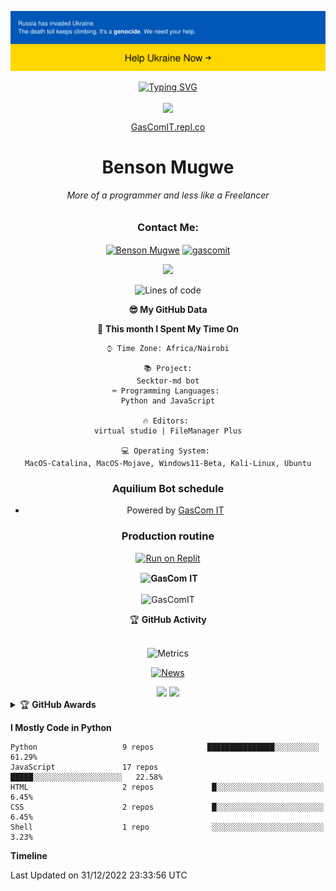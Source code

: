 [![SWUbanner](https://raw.githubusercontent.com/vshymanskyy/StandWithUkraine/main/banner2-direct.svg)](https://vshymanskyy.github.io/StandWithUkraine)

<!--
___
![Metrics](https://github.com/gascomit/gascomit/blob/beta/github-metrics.svg)
___
-->
<!--
[![ReadMe Card](https://github-readme-stats.vercel.app/api/pin/?username=gascomit&repo=Secktor&theme=auto)](https://github.com/gascomit/secktor-md)
-->

<div align="center">
<a href="https://git.io/typing-svg"><img src="https://readme-typing-svg.demolab.com?font=Tilt+Warp&size=25&duration=4000&pause=1000&color=16F776&background=000000&width=250&height=40&lines=Hi+Dad+it's+your+son;Prince+Ben" alt="Typing SVG" /></a>    
<p align="center">


<a href="https://github.com/GasComIT"><img align="center" src="https://github-cardname.caliph.my.id/api?name=GasComIT&description=Hi,%20I%20am%20Benson(GasComIT).%20Just%20give%20me%20a%20girl🤣%20I%20wanna%20program%20her,%20please%20Support%20Me&image=https://i.ibb.co/VmqVH9t/p-alison.jpg&backgroundColor=%23ecf0f1&instagram=gascomit&github=gascomit&pattern=ticTacToe&colorPattern=%23eaeaea&site=https://youtube.com/@arctix_bots"/></a>
</p>



<div align="center">
  <a href="https://gascomit.repl.co">GasComIT.repl.co</a>
  <h1>Benson Mugwe</h1>
</div>

<div align="center">
<h6>More of a programmer and less like a Freelancer </h6>
</div>
<h3 align="center">Contact Me:</h3>
<p align="center">
<a href="https://twitter.com/gascomit" target="blank"><img align="center" src="https://cdn.jsdelivr.net/npm/simple-icons@3.0.1/icons/twitter.svg" alt="Benson Mugwe" height="30" width="40" /></a>
<a href="https://instagram.com/gascomit" target="blank"><img align="center" src="https://cdn.jsdelivr.net/npm/simple-icons@3.0.1/icons/instagram.svg" alt="gascomit" height="30" width="40" /></a>
</p>

<!--START_SECTION:waka-->
<img src="https://komarev.com/ghpvc/?username=gascomit&label=Profile%20views&color=ff69b4&label=Profile+Views&style=plastic">

![Lines of code](https://img.shields.io/badge/From%20Hello%20World%20I%27ve%20Written-10%20thousand%20lines%20of%20code-blue)

**😎 My GitHub Data** 


📜 **This month I Spent My Time On** 

```text
⌚︎ Time Zone: Africa/Nairobi

📚 Project:
Secktor-md bot
⌨ Programming Languages: 
Python and JavaScript

🔥 Editors: 
virtual studio | FileManager Plus

💻 Operating System: 
MacOS-Catalina, MacOS-Mojave, Windows11-Beta, Kali-Linux, Ubuntu

```
### Aquilium Bot schedule
- Powered by [GasCom IT](https://github.com/gascomit)

### Production routine 

 <div align="center">

 [![Run on Replit](https://github.com/gascomit/snk/raw/output/github-contribution-grid-snake.svg)](https://youtu.be/qpDeM1pjbJw)
 
 <div align="left">
<!--
<h3 align="left">Languages and Tools:</h3>
<p align="left"> <a href="https://www.gnu.org/software/bash/" target="_blank"> <img src="https://www.vectorlogo.zone/logos/gnu_bash/gnu_bash-icon.svg" alt="bash" width="40" height="40"/> </a> <a href="https://www.blender.org/" target="_blank"> 
<img src="https://download.blender.org/branding/community/blender_community_badge_white.svg" alt="blender" width="40" height="40"/> </a> 
<a href="https://www.docker.com/" target="_blank"> <img src="https://raw.githubusercontent.com/devicons/devicon/master/icons/docker/docker-original-wordmark.svg" alt="docker" width="40" height="40"/> </a> 
<a href="https://cloud.google.com" target="_blank"> <img src="https://www.vectorlogo.zone/logos/google_cloud/google_cloud-icon.svg" alt="gcp" width="40" height="40"/> </a> <a href="https://grafana.com" target="_blank"> <img src="https://www.vectorlogo.zone/logos/grafana/grafana-icon.svg" alt="grafana" width="40" height="40"/> </a> 
<a href="https://heroku.com" target="_blank"> <img src="https://www.vectorlogo.zone/logos/heroku/heroku-icon.svg" alt="heroku" width="40" height="40"/> </a> <a href="https://www.w3.org/html/" target="_blank"> <img src="https://raw.githubusercontent.com/devicons/devicon/master/icons/html5/html5-original-wordmark.svg" alt="html5" width="40" height="40"/> </a> <a href="https://www.adobe.com/in/products/illustrator.html" target="_blank"> <img src="https://www.vectorlogo.zone/logos/adobe_illustrator/adobe_illustrator-icon.svg" alt="illustrator" width="40" height="40"/> </a> <a href="https://developer.mozilla.org/en-US/docs/Web/JavaScript" target="_blank"> <img src="https://raw.githubusercontent.com/devicons/devicon/master/icons/javascript/javascript-original.svg" alt="javascript" width="40" height="40"/> </a> <a href="https://www.linux.org/" target="_blank"> <img src="https://raw.githubusercontent.com/devicons/devicon/master/icons/linux/linux-original.svg" alt="linux" width="40" height="40"/> </a> <a href="https://nodejs.org" target="_blank"> <img src="https://raw.githubusercontent.com/devicons/devicon/master/icons/nodejs/nodejs-original-wordmark.svg" alt="nodejs" width="40" height="40"/> </a> 
<a href="https://www.postgresql.org" target="_blank"> <img src="https://raw.githubusercontent.com/devicons/devicon/master/icons/postgresql/postgresql-original-wordmark.svg" alt="postgresql" width="40" height="40"/> </a>
 <a href="https://www.python.org" target="_blank"> <img src="https://raw.githubusercontent.com/devicons/devicon/master/icons/python/python-original.svg" alt="python" width="40" height="40"/> </a> 
<a href="https://unrealengine.com/" target="_blank"> <img src="https://raw.githubusercontent.com/kenangundogan/fontisto/036b7eca71aab1bef8e6a0518f7329f13ed62f6b/icons/svg/brand/unreal-engine.svg" alt="unreal" width="40" height="40"/> </a> </p>

<p><img align="center" src="https://github-readme-stats.vercel.app/api/top-langs?username=gascomit&show_icons=true&layout=compact&theme=nightowl" alt="𝐆𝐚𝐬 𝐂𝐨𝐦 𝐈𝐓" /></p>
-->
<div align="center">
<p>&nbsp;<img align="center" src="https://github-readme-stats.vercel.app/api?username=gascomit&show_icons=true&theme=nightowl" alt="𝐆𝐚𝐬𝐂𝐨𝐦 𝐈𝐓" /></p>

<p><img align="center" src="https://github-readme-streak-stats.herokuapp.com/?user=gascomit&theme=nightowl" alt="GasComIT" /></p>
</details> </div>

<div align="center">
    <summary>&#127942 <b>GitHub Activity</b></summary><br/>

![Metrics](https://metrics.lecoq.io/gascomit?template=classic&followup=1&isocalendar=1&languages=1&isocalendar.duration=half-year&config.timezone=Africa%2FNairobi)

[![News](https://github-readme-stats.vercel.app/api/pin/?username=gascomit&repo=Secktor-md)](https://github.com/gascomit/Secktor-md)

</div>
<div align="center">
 <tr>
        <td align="center"><img src="https://github-readme-stats.vercel.app/api/top-langs/?username=gascomit&theme=radical&layout=compact" /></td>
    </tr>
    <tr>
        <td align="center"><img src="http://open.spotify.com/track/6rqhFgbbKwnb9MLmUQDhG6&cover_image=false)" /></td>
    </tr>
  </div>

<details>
    <summary>&#127942 <b>GitHub Awards</b></summary><br/>

![Github Trophy](https://github-profile-trophy.vercel.app/?username=gascomit)

</details>
    
**I Mostly Code in Python** 

```text
Python                   9 repos            ███████████████░░░░░░░░░░   61.29% 
JavaScript               17 repos             █████░░░░░░░░░░░░░░░░░░░░   22.58% 
HTML                     2 repos             █░░░░░░░░░░░░░░░░░░░░░░░░   6.45% 
CSS                      2 repos             █░░░░░░░░░░░░░░░░░░░░░░░░   6.45% 
Shell                    1 repo              ░░░░░░░░░░░░░░░░░░░░░░░░░   3.23%

```


**Timeline**

 

 Last Updated on 31/12/2022 23:33:56 UTC
<!--END_SECTION:waka-->
